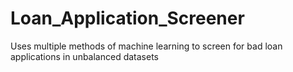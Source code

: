 # Loan_Application_Screener
Uses multiple methods of machine learning to screen for bad loan applications in unbalanced datasets
